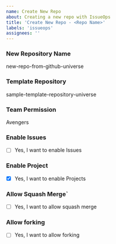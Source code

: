 ```yaml
---
name: Create New Repo
about: Creating a new repo with IssueOps
title: 'Create New Repo - <Repo Name>'
labels: 'issueops'
assignees: ''
---
```


### New Repository Name
new-repo-from-github-universe

### Template Repository
sample-template-repository-universe

### Team Permission
Avengers

### Enable Issues
* [ ]  Yes, I want to enable Issues

### Enable Project
* [x]  Yes, I want to enable Projects

### Allow Squash Merge`
* [ ]  Yes, I want to allow squash merge

### Allow forking
* [ ]  Yes, I want to allow forking
